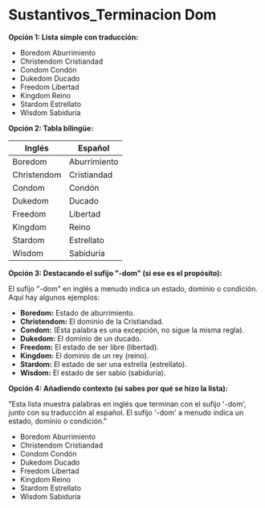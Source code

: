 # Sustantivos_Terminacion Dom


**Opción 1: Lista simple con traducción:**

*   Boredom    Aburrimiento
*   Christendom    Cristiandad
*   Condom    Condón
*   Dukedom    Ducado
*   Freedom    Libertad
*   Kingdom    Reino
*   Stardom    Estrellato
*   Wisdom    Sabiduría

**Opción 2: Tabla bilingüe:**

| Inglés      | Español     |
|--------------|-------------|
| Boredom      | Aburrimiento |
| Christendom  | Cristiandad |
| Condom       | Condón      |
| Dukedom      | Ducado      |
| Freedom      | Libertad    |
| Kingdom      | Reino       |
| Stardom      | Estrellato  |
| Wisdom       | Sabiduría   |

**Opción 3: Destacando el sufijo "-dom" (si ese es el propósito):**

El sufijo "-dom" en inglés a menudo indica un estado, dominio o condición. Aquí hay algunos ejemplos:

*   **Boredom:** Estado de aburrimiento.
*   **Christendom:** El dominio de la Cristiandad.
*   **Condom:** (Esta palabra es una excepción, no sigue la misma regla).
*   **Dukedom:** El dominio de un ducado.
*   **Freedom:** El estado de ser libre (libertad).
*   **Kingdom:** El dominio de un rey (reino).
*   **Stardom:** El estado de ser una estrella (estrellato).
*   **Wisdom:** El estado de ser sabio (sabiduría).

**Opción 4: Añadiendo contexto (si sabes por qué se hizo la lista):**

"Esta lista muestra palabras en inglés que terminan con el sufijo '-dom', junto con su traducción al español. El sufijo '-dom' a menudo indica un estado, dominio o condición."

*   Boredom    Aburrimiento
*   Christendom    Cristiandad
*   Condom    Condón
*   Dukedom    Ducado
*   Freedom    Libertad
*   Kingdom    Reino
*   Stardom    Estrellato
*   Wisdom    Sabiduría

